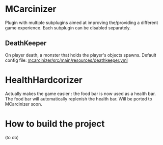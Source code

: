 # MCarcinizer
Plugin with multiple subplugins aimed at improving the/providing a different game experience. Each subplugin can be disabled separately.

## DeathKeeper
On player death, a monster that holds the player's objects spawns.
Default config file: [mcarcinizer/src/main/resources/deathkeeper.yml](mcarcinizer/src/main/resources/deathkeeper.yml)

# HealthHardcorizer
Actually makes the game easier : the food bar is now used as a health bar. The food bar will automatically replenish the health bar.
Will be ported to MCarcinizer soon.

# How to build the project
(to do)